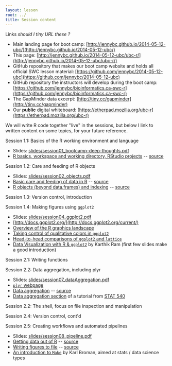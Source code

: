 ```yaml
---
layout: lesson
root: ../
title: Session content
---
```


Links *should I tiny URL these  ?*

  * Main landing page for boot camp: [http://jennybc.github.io/2014-05-12-ubc/](http://jennybc.github.io/2014-05-12-ubc/)
  * This page: [http://jennybc.github.io/2014-05-12-ubc/ubc-r/](http://jennybc.github.io/2014-05-12-ubc/ubc-r/) 
  * GitHub repository that makes our boot camp website and holds all official SWC lesson material: [https://github.com/jennybc/2014-05-12-ubc](https://github.com/jennybc/2014-05-12-ubc)
  * GitHub repository the instructors will develop during the boot camp: 
[https://github.com/jennybc/bioinformatics.ca-swc-r](https://github.com/jennybc/bioinformatics.ca-swc-r)
  * The GapMinder data excerpt: [http://tiny.cc/gapminder](http://tiny.cc/gapminder)
  * Our __public__ digital whiteboard: [https://etherpad.mozilla.org/ubc-r](https://etherpad.mozilla.org/ubc-r)

We will write R code together "live" in the sessions, but below I link to written content on some topics, for your future reference.

Session 1.1: Basics of the R working environment and language

  - Slides: [slides/session01_bootcamp-deep-thoughts.pdf](slides/session01_bootcamp-deep-thoughts.pdf)
  - [R basics, workspace and working directory, RStudio projects](http://www.stat.ubc.ca/~jenny/STAT545A/block01_basicsWorkspaceWorkingDirProject.html) -- [source](https://github.com/jennybc/STAT545A/blob/master/block01_basicsWorkspaceWorkingDirProject.rmd)
  
Session 1.2: Care and feeding of R objects

  - Slides: [slides/session02_objects.pdf](slides/session02_objects.pdf)
  - [Basic care and feeding of data in R](http://www.stat.ubc.ca/~jenny/STAT545A/block02_careFeedingData.html) -- [source](https://github.com/jennybc/STAT545A/blob/master/block02_careFeedingData.rmd)
  - [R objects (beyond data.frames) and indexing](http://www.stat.ubc.ca/~jenny/STAT545A/block03_basicObjects.html) -- [source](https://github.com/jennybc/STAT545A/blob/master/block03_basicObjects.rmd)

Session 1.3: Version control, introduction

Session 1.4: Making figures using `ggplot2`

  - Slides: [slides/session04_ggplot2.pdf](slides/session04_ggplot2.pdf)
  - [http://docs.ggplot2.org/](http://docs.ggplot2.org/current/)
  - [Overview of the R graphics landscape](http://www.stat.ubc.ca/~jenny/STAT545A/block90_baseLatticeGgplot2.html)
  - [Taking control of qualitative colors in `ggplot2`](http://www.stat.ubc.ca/~jenny/STAT545A/block17_colorsGgplot2Qualitative.html)
  - [Head-to-head comparisons of `ggplot2` and `lattice`](http://www.stat.ubc.ca/~jenny/STAT545A/block18_gapminderGgplot2VsLattice.html)
  - [Data Visualization with R & `ggplot2`](http://inundata.org/2013/04/10/a-quick-introduction-to-ggplot2/) by Karthik Ram (first few slides make a good introduction)

Session 2.1: Writing functions

Session 2.2: Data aggregation, including plyr

  - Slides: [slides/session07_dataAggregation.pdf](slides/session07_dataAggregation.pdf)
  - [`plyr` webpage](http://plyr.had.co.nz)
  - [Data aggregation](http://www.stat.ubc.ca/~jenny/STAT545A/block04_dataAggregation.html) -- [source](https://github.com/jennybc/STAT545A/blob/master/block04_dataAggregation.rmd)
  - [Data aggregation section](http://www.ugrad.stat.ubc.ca/~stat540/seminars/seminar04_compileNotebook-dataAggregation-twoGroupComparison.html#what-is-data-aggregation) of a tutorial from [STAT 540](http://www.ugrad.stat.ubc.ca/~stat540/)
  
Session 2.2: The shell, focus on file inspection and manipulation

Session 2.4: Version control, cont'd

Session 2.5: Creating workflows and automated pipelines

  - Slides: [slides/session08_pipeline.pdf](slides/session08_pipeline.pdf)
  - [Getting data out of R](http://www.stat.ubc.ca/~jenny/STAT545A/block05_getNumbersOut.html) -- [source](https://github.com/jennybc/STAT545A/blob/master/block05_getNumbersOut.rmd)
  - [Writing figures to file](http://www.stat.ubc.ca/~jenny/STAT545A/topic12_writeFigureToFile.html) -- [source](https://github.com/jennybc/STAT545A/blob/master/topic12_writeFigureToFile.rmd)
  - [An introduction to `Make`](http://kbroman.github.io/minimal_make/) by Karl Broman, aimed at stats / data science types
